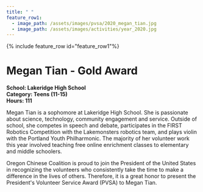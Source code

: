```yaml
---
title: " "
feature_row1:
  - image_path: /assets/images/pvsa/2020_megan_tian.jpg
  - image_path: /assets/images/activities/year_2020.jpg
---
```


{% include feature_row id="feature_row1"%}

# Megan Tian - Gold Award

**School: Lakeridge High School**  
**Category: Teens (11-15)**  
**Hours: 111**  

Megan Tian is a sophomore at Lakeridge High School. She is passionate about science,  technology, community engagement and service. Outside of school, she competes in speech and debate, participates in the FIRST Robotics Competition with the Lakemonsters robotics team, and plays violin with the Portland Youth Philharmonic. The majority of her volunteer work this year involved teaching free online enrichment classes to elementary and middle schoolers.

Oregon Chinese Coalition is proud to join the President of the United States in recognizing the volunteers who consistently take the time to make a difference in the lives of others. Therefore, it is a great honor to present the President's Volunteer Service Award (PVSA) to Megan Tian.
